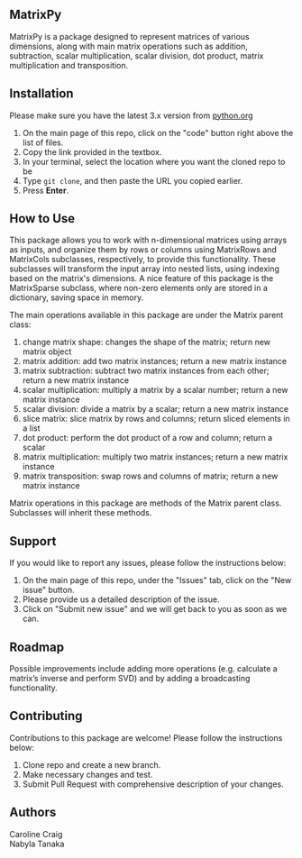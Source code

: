## MatrixPy

MatrixPy is a package designed to represent matrices of various dimensions, along with main matrix operations such as addition, subtraction, scalar multiplication, scalar division, dot product, matrix multiplication and transposition.


## Installation

Please make sure you have the latest 3.x version from [python.org](https://www.python.org/)

1. On the main page of this repo, click on the "code" button right above the list of files.
2. Copy the link provided in the textbox.
3. In your terminal, select the location where you want the cloned repo to be
4. Type `git clone`, and then paste the URL you copied earlier.
5. Press **Enter**.


## How to Use
This package allows you to work with n-dimensional matrices using arrays as inputs, and organize them by rows or columns using MatrixRows and MatrixCols subclasses, respectively, to provide this functionality. These subclasses will transform the input array into nested lists, using indexing based on the matrix's dimensions. A nice feature of this package is the MatrixSparse subclass, where non-zero elements only are stored in a dictionary, saving space in memory.

The main operations available in this package are under the Matrix parent class:

1. change matrix shape: changes the shape of the matrix; return new matrix object
1. matrix addition: add two matrix instances; return a new matrix instance
2. matrix subtraction: subtract two matrix instances from each other; return a new matrix instance
3. scalar multiplication: multiply a matrix by a scalar number; return a new matrix instance
4. scalar division: divide a matrix by a scalar; return a new matrix instance
5. slice matrix: slice matrix by rows and columns; return sliced elements in a list
5. dot product: perform the dot product of a row and column; return a scalar
6. matrix multiplication: multiply two matrix instances; return a new matrix instance
7. matrix transposition: swap rows and columns of matrix; return a new matrix instance

Matrix operations in this package are methods of the Matrix parent class. Subclasses will inherit these methods.


## Support
If you would like to report any issues, please follow the instructions below:

1. On the main page of this repo, under the "Issues" tab, click on the "New issue" button.
2. Please provide us a detailed description of the issue.
3. Click on "Submit new issue" and we will get back to you as soon as we can.

## Roadmap
Possible improvements include adding more operations (e.g. calculate a matrix’s inverse and perform SVD) and by adding a broadcasting functionality.

## Contributing
Contributions to this package are welcome! Please follow the instructions below:  
1. Clone repo and create a new branch.
2. Make necessary changes and test.
3. Submit Pull Request with comprehensive description of your changes.

## Authors
Caroline Craig  
Nabyla Tanaka


